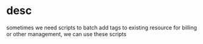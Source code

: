 # desc
sometimes we need scripts to batch add tags to existing resource for billing or other management, we can use these scripts
